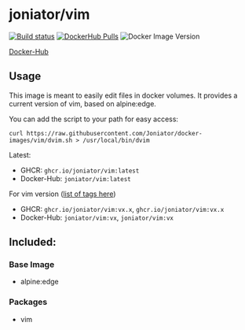 # joniator/vim

[![Build status](https://img.shields.io/github/workflow/status/Joniator/docker-images/Docker/vim)](https://github.com/Joniator/docker-images/actions/workflows/docker-publish.yml) 
[![DockerHub Pulls](https://img.shields.io/docker/pulls/joniator/vim)](https://hub.docker.com/r/joniator/vim)
![Docker Image Version](https://img.shields.io/docker/v/joniator/vim)

[Docker-Hub](https://hub.docker.com/r/joniator/vim)

## Usage
This image is meant to easily edit files in docker volumes. It provides a current version of vim, based on alpine:edge.

You can add the script to your path for easy access:

`curl https://raw.githubusercontent.com/Joniator/docker-images/vim/dvim.sh > /usr/local/bin/dvim`

Latest: 
* GHCR: `ghcr.io/joniator/vim:latest` 
* Docker-Hub: `joniator/vim:latest`

For vim version ([list of tags here](https://github.com/Joniator/docker-images/pkgs/container/vim))
* GHCR: `ghcr.io/joniator/vim:vx.x`, `ghcr.io/joniator/vim:vx.x`
* Docker-Hub: `joniator/vim:vx`, `joniator/vim:vx`

## Included:

### Base Image
* alpine:edge

### Packages
* vim
